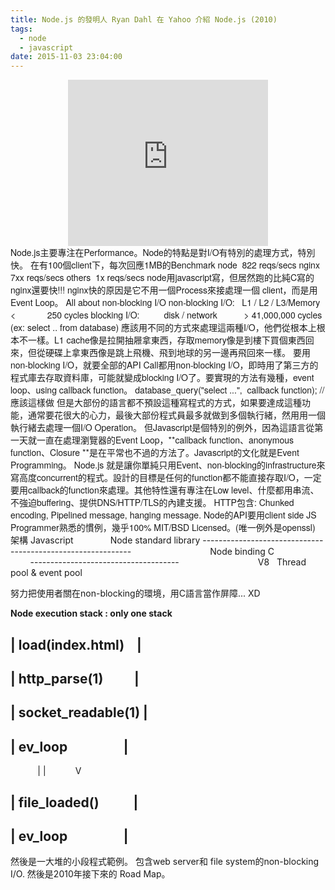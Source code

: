 ```yaml
---
title: Node.js 的發明人 Ryan Dahl 在 Yahoo 介紹 Node.js (2010)
tags:
  - node
  - javascript
date: 2015-11-03 23:04:00
---
```


<div class="separator" style="clear: both; text-align: center;"><span style="font-family: &quot;helvetica neue&quot; , &quot;arial&quot; , &quot;helvetica&quot; , sans-serif;"><iframe allowfullscreen="" class="YOUTUBE-iframe-video" data-thumbnail-src="https://i.ytimg.com/vi/M-sc73Y-zQA/0.jpg" frameborder="0" height="266" src="https://www.youtube.com/embed/M-sc73Y-zQA?feature=player_embedded" width="320"></iframe></span></div><span style="font-family: &quot;helvetica neue&quot; , &quot;arial&quot; , &quot;helvetica&quot; , sans-serif;">
</span><span style="font-family: &quot;helvetica neue&quot; , &quot;arial&quot; , &quot;helvetica&quot; , sans-serif;">Node.js主要專注在Performance。Node的特點是對I/O有特別的處理方式，特別快。</span>
<span style="font-family: &quot;helvetica neue&quot; , &quot;arial&quot; , &quot;helvetica&quot; , sans-serif;">
</span><span style="font-family: &quot;helvetica neue&quot; , &quot;arial&quot; , &quot;helvetica&quot; , sans-serif;">在有100個client下，每次回應1MB的Benchmark</span>
<span style="font-family: &quot;helvetica neue&quot; , &quot;arial&quot; , &quot;helvetica&quot; , sans-serif;">node &nbsp;822 reqs/secs</span>
<span style="font-family: &quot;helvetica neue&quot; , &quot;arial&quot; , &quot;helvetica&quot; , sans-serif;">nginx 7xx reqs/secs</span>
<span style="font-family: &quot;helvetica neue&quot; , &quot;arial&quot; , &quot;helvetica&quot; , sans-serif;">others &nbsp;1x reqs/secs</span>
<span style="font-family: &quot;helvetica neue&quot; , &quot;arial&quot; , &quot;helvetica&quot; , sans-serif;">
</span><span style="font-family: &quot;helvetica neue&quot; , &quot;arial&quot; , &quot;helvetica&quot; , sans-serif;">node用javascript寫，但居然跑的比純C寫的nginx還要快!!! nginx快的原因是它不用一個Process來接處理一個 client，而是用Event Loop。</span>
<span style="font-family: &quot;helvetica neue&quot; , &quot;arial&quot; , &quot;helvetica&quot; , sans-serif;">
</span><span style="font-family: &quot;helvetica neue&quot; , &quot;arial&quot; , &quot;helvetica&quot; , sans-serif;">All about non-blocking I/O</span>
<span style="font-family: &quot;helvetica neue&quot; , &quot;arial&quot; , &quot;helvetica&quot; , sans-serif;">
</span><span style="font-family: &quot;helvetica neue&quot; , &quot;arial&quot; , &quot;helvetica&quot; , sans-serif;">non-blocking I/O: &nbsp; L1 / L2 / L3/Memory &lt; &nbsp; &nbsp; &nbsp; &nbsp; &nbsp; &nbsp; 250 cycles</span>
<span style="font-family: &quot;helvetica neue&quot; , &quot;arial&quot; , &quot;helvetica&quot; , sans-serif;">blocking I/O: &nbsp; &nbsp; &nbsp; &nbsp; &nbsp;disk / network &nbsp; &nbsp; &nbsp; &nbsp; &nbsp; &gt; 41,000,000 cycles (ex: select .. from database)</span>
<span style="font-family: &quot;helvetica neue&quot; , &quot;arial&quot; , &quot;helvetica&quot; , sans-serif;">
</span><span style="font-family: &quot;helvetica neue&quot; , &quot;arial&quot; , &quot;helvetica&quot; , sans-serif;">應該用不同的方式來處理這兩種I/O，他們從根本上根本不一樣。L1 cache像是拉開抽屜拿東西，存取memory像是到樓下買個東西回來，但從硬碟上拿東西像是跳上飛機、飛到地球的另一邊再飛回來一樣。</span>
<span style="font-family: &quot;helvetica neue&quot; , &quot;arial&quot; , &quot;helvetica&quot; , sans-serif;">
</span><span style="font-family: &quot;helvetica neue&quot; , &quot;arial&quot; , &quot;helvetica&quot; , sans-serif;">要用non-blocking I/O，就要全部的API Call都用non-blocking I/O，即時用了第三方的程式庫去存取資料庫，可能就變成blocking I/O了。要實現的方法有幾種，event loop、using callback function。</span>
<span style="font-family: &quot;helvetica neue&quot; , &quot;arial&quot; , &quot;helvetica&quot; , sans-serif;">
</span><span style="font-family: &quot;helvetica neue&quot; , &quot;arial&quot; , &quot;helvetica&quot; , sans-serif;">database_query("select ...", &nbsp;callback function); //應該這樣做</span>
<span style="font-family: &quot;helvetica neue&quot; , &quot;arial&quot; , &quot;helvetica&quot; , sans-serif;">
</span><span style="font-family: &quot;helvetica neue&quot; , &quot;arial&quot; , &quot;helvetica&quot; , sans-serif;">但是大部份的語言都不預設這種寫程式的方式，如果要達成這種功能，通常要花很大的心力，最後大部份程式員最多就做到多個執行緒，然用用一個執行緒去處理一個I/O Operation。</span>
<span style="font-family: &quot;helvetica neue&quot; , &quot;arial&quot; , &quot;helvetica&quot; , sans-serif;">
</span><span style="font-family: &quot;helvetica neue&quot; , &quot;arial&quot; , &quot;helvetica&quot; , sans-serif;">但Javascript是個特別的例外，因為這語言從第一天就一直在處理瀏覽器的Event Loop，**callback function、anonymous function、Closure&nbsp;**是在平常也不過的方法了。Javascript的文化就是Event Programming。</span>
<span style="font-family: &quot;helvetica neue&quot; , &quot;arial&quot; , &quot;helvetica&quot; , sans-serif;">
</span><span style="font-family: &quot;helvetica neue&quot; , &quot;arial&quot; , &quot;helvetica&quot; , sans-serif;">Node.js 就是讓你單純只用Event、non-blocking的infrastructure來寫高度concurrent的程式。設計的目標是任何的function都不能直接存取I/O，一定要用callback的function來處理。其他特性還有專注在Low level、什麼都用串流、不強迫buffering、提供DNS/HTTP/TLS的內建支援。</span>
<span style="font-family: &quot;helvetica neue&quot; , &quot;arial&quot; , &quot;helvetica&quot; , sans-serif;">
</span><span style="font-family: &quot;helvetica neue&quot; , &quot;arial&quot; , &quot;helvetica&quot; , sans-serif;">HTTP包含: Chunked encoding, Pipelined message, hanging message.</span>
<span style="font-family: &quot;helvetica neue&quot; , &quot;arial&quot; , &quot;helvetica&quot; , sans-serif;">
</span><span style="font-family: &quot;helvetica neue&quot; , &quot;arial&quot; , &quot;helvetica&quot; , sans-serif;">Node的API要用client side JS Programmer熟悉的慣例，幾乎100% MIT/BSD Licensed。(唯一例外是openssl)</span>
<span style="font-family: &quot;helvetica neue&quot; , &quot;arial&quot; , &quot;helvetica&quot; , sans-serif;">
</span><span style="font-family: &quot;helvetica neue&quot; , &quot;arial&quot; , &quot;helvetica&quot; , sans-serif;">架構</span>
<span style="font-family: &quot;helvetica neue&quot; , &quot;arial&quot; , &quot;helvetica&quot; , sans-serif;">
</span>
Javascript &nbsp; &nbsp; &nbsp; &nbsp; &nbsp; &nbsp; &nbsp; Node standard library
------------------------------------------------------------
&nbsp; &nbsp; &nbsp; &nbsp; &nbsp; &nbsp; &nbsp; &nbsp; &nbsp; &nbsp; &nbsp; &nbsp; &nbsp; &nbsp; &nbsp; &nbsp;Node binding
C &nbsp; &nbsp; &nbsp; &nbsp; &nbsp; &nbsp; &nbsp; &nbsp; &nbsp; &nbsp; &nbsp; &nbsp; &nbsp; &nbsp; -------------------------------------
&nbsp; &nbsp; &nbsp; &nbsp; &nbsp; &nbsp; &nbsp; &nbsp; &nbsp; &nbsp; &nbsp; &nbsp; &nbsp; &nbsp; &nbsp; &nbsp;V8 &nbsp; Thread pool &amp; event pool

努力把使用者關在non-blocking的環境，用C語言當作屏障... XD

**Node execution stack : only one stack**

| load(index.html) &nbsp; &nbsp;|
-------------------------
| http_parse(1) &nbsp; &nbsp; &nbsp; &nbsp; &nbsp;|
-------------------------
| socket_readable(1) |
-------------------------
| ev_loop &nbsp; &nbsp; &nbsp; &nbsp; &nbsp; &nbsp; &nbsp; &nbsp; &nbsp;|
-------------------------
&nbsp; &nbsp; &nbsp; &nbsp; &nbsp; &nbsp;| |
&nbsp; &nbsp; &nbsp; &nbsp; &nbsp; &nbsp;V

| file_loaded() &nbsp; &nbsp; &nbsp; &nbsp; &nbsp; |
-------------------------
| ev_loop &nbsp; &nbsp; &nbsp; &nbsp; &nbsp; &nbsp; &nbsp; &nbsp; &nbsp;|
-------------------------

然後是一大堆的小段程式範例。
包含web server和 file system的non-blocking I/O.
然後是2010年接下來的 Road Map。
